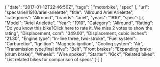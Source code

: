 {
    "date": "2017-01-12T22:46:50Z",
    "tags": [
        "motorbike",
        "spec"
    ],
    "url": "spec\/ariel\/1910\/ariel-arielette",
    "title": "Allround Ariel Arielette",
    "categories": "Allround",
    "brands": "ariel",
    "years": "1910",
    "spec": [
        {
            "Model": "Ariel Arielette",
            "Year": "1910",
            "Category": "Allround",
            "Rating": "Do you know this bike?Click here to rate it. We miss 2 votes to show the rating",
            "Displacement, ccm": "349.00",
            "Displacement, cubic inches": "21.30",
            "Engine type": "In-line three, two-stroke",
            "Fuel system": "Carburettor",
            "Ignition": "Magneto ignition",
            "Cooling system": "Air",
            "Transmission type,final drive": "Belt",
            "Front brakes": "Expanding brake (drum brake)",
            "Wheels": "Wire spoked",
            "Starter": "Kick",
            "Related bikes": "List related bikes for comparison of specs"
        }
    ]
}